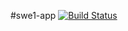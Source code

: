 #swe1-app
[![Build Status](https://app.travis-ci.com/meoriordan/swe1-app.svg?branch=main)](https://app.travis-ci.com/meoriordan/swe1-app)